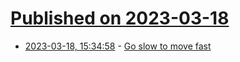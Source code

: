 # [Published on 2023-03-18](index.md)

* [2023-03-18, 15:34:58](https://lobste.rs/s/iug50z/go_slow_move_fast) - [Go slow to move fast](https://jordankaye.dev/posts/go-slow-move-fast/)
